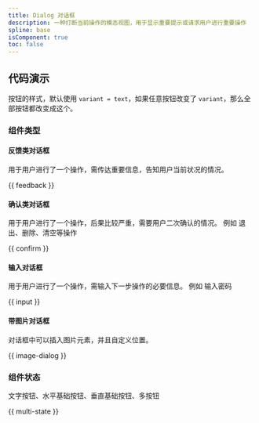 ```yaml
---
title: Dialog 对话框
description: 一种打断当前操作的模态视图，用于显示重要提示或请求用户进行重要操作
spline: base
isComponent: true
toc: false
---
```


## 代码演示

按钮的样式，默认使用 `variant = text`，如果任意按钮改变了 `variant`，那么全部按钮都改变成这个。

### 组件类型

#### 反馈类对话框

用于用户进行了一个操作，需传达重要信息，告知用户当前状况的情况。

{{ feedback }}

#### 确认类对话框

用于用户进行了一个操作，后果比较严重，需要用户二次确认的情况。 例如 退出、删除、清空等操作

{{ confirm }}

#### 输入对话框

用于用户进行了一个操作，需输入下一步操作的必要信息。 例如 输入密码

{{ input }}

#### 带图片对话框

对话框中可以插入图片元素，并且自定义位置。

{{ image-dialog }}

### 组件状态

文字按钮、水平基础按钮、垂直基础按钮、多按钮

{{ multi-state }}
